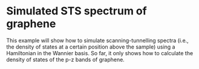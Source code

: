 # Simulated STS spectrum of graphene

This example will show how to simulate scanning-tunnelling spectra (i.e., the
density of states at a certain position above the sample) using a Hamiltonian
in the Wannier basis. So far, it only shows how to calculate the density of
states of the p-z bands of graphene.
